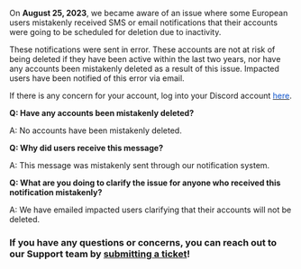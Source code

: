 <p>On <strong>August 25, 2023</strong>, we became aware of an issue where some European users mistakenly received SMS or email notifications that their accounts were going to be scheduled for deletion due to inactivity. </p>
<p>These notifications were sent in error. These accounts are not at risk of being deleted if they have been active within the last two years, nor have any accounts been mistakenly deleted as a result of this issue. Impacted users have been notified of this error via email.</p>
<p>If there is any concern for your account, log into your Discord account <a href="https://discord.com/login"><span class="wysiwyg-underline" style="color: #1155cc;">here</span></a>.</p>
<p><strong>Q: Have any accounts been mistakenly deleted?</strong></p>
<p>A: No accounts have been mistakenly deleted.</p>
<p><strong>Q: Why did users receive this message?</strong></p>
<p>A: This message was mistakenly sent through our notification system.</p>
<p><strong>Q: What are you doing to clarify the issue for anyone who received this notification mistakenly?</strong></p>
<p>A: We have emailed impacted users clarifying that their accounts will not be deleted.</p>
<h3>If you have any questions or concerns, you can reach out to our Support team by <a href="https://dis.gd/contact" target="_blank" rel="noopener">submitting a ticket</a>!</h3>